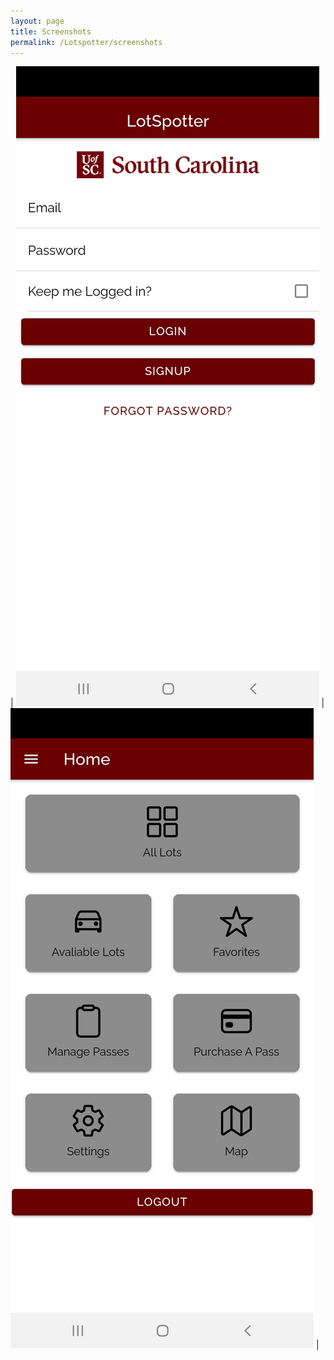 ```yaml
---
layout: page
title: Screenshots
permalink: /Lotspotter/screenshots
---
```

| ![](screenshots/login.jpg) | ![](screenshots/home.jpg) |
